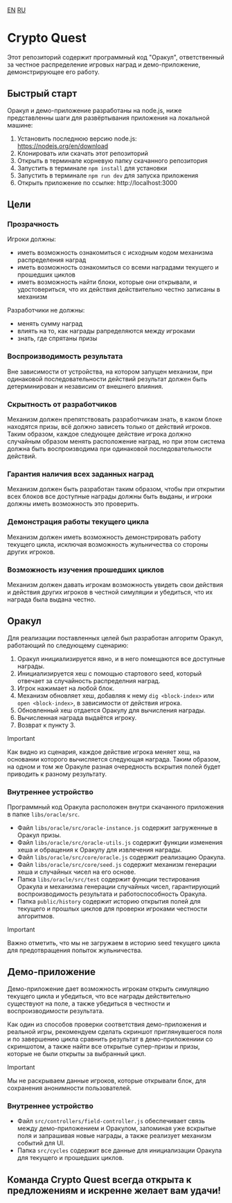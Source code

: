 [EN](README.md) [RU](README_ru.md)

# Crypto Quest

Этот репозиторий содержит программный код "Оракул", ответственный за честное распределение игровых наград и демо-приложение, демонстрирующее его работу.

## Быстрый старт

Оракул и демо-приложение разработаны на node.js, ниже представленны шаги для развёртывания приложения на локальной машине:

1. Установить последнюю версию node.js: https://nodejs.org/en/download
2. Клонировать или скачать этот репозиторий
3. Открыть в терминале корневую папку скачанного репозитория
4. Запустить в терминале `npm install` для установки
5. Запустить в терминале `npm run dev` для запуска приложения
6. Открыть приложение по ссылке: http://localhost:3000

## Цели

### Прозрачность

Игроки должны:
- иметь возможность ознакомиться с исходным кодом механизма распределения наград
- иметь возможность ознакомиться со всеми наградами текущего и прошедших циклов
- иметь возможность найти блоки, которые они открывали, и удостовериться, что их действия действительно честно записаны в механизм

Разработчики не должны:
- менять сумму наград
- влиять на то, как награды рапределяются между игроками
- знать, где спрятаны призы

### Воспроизводимость результата

Вне зависимости от устройства, на котором запущен механизм, при одинаковой последовательности действий результат должен быть детерминирован и независим от внешнего влияния.
    
### Скрытность от разработчиков

Механизм должен препятствовать разработчикам знать, в каком блоке находятся призы, всё должно зависеть только от действий игроков. Таким образом, каждое следующее действие игрока должно случайным образом менять расположение наград, но при этом система должна быть воспроизводима при одинаковой последовательности действий.

### Гарантия наличия всех заданных наград

Механизм должен быть разработан таким образом, чтобы при открытии всех блоков все доступные награды должны быть выданы, и игроки должны иметь возможность это проверить.

### Демонстрация работы текущего цикла

Механизм должен иметь возможность демонстрировать работу текущего цикла, исключая возможность жульничества со стороны других игроков.

### Возможность изучения прошедших циклов

Механизм должен давать игрокам возможность увидеть свои действия и действия других игроков в честной симуляции и убедиться, что их награда была выдана честно.

## Оракул

Для реализации поставленных целей был разработан алгоритм Оракул, работающий по следующему сценарию:

1. Оракул инициализируется явно, и в него помещаются все доступные награды.
2. Инициализируется хеш с помощью стартового seed, который отвечает за случайность распределния наград.
3. Игрок нажимает на любой блок.
4. Механизм обновляет хеш, добавляя к нему `dig <block-index>` или `open <block-index>`, в зависимости от действия игрока.
5. Обновленный хеш отдается Оракулу для вычисления награды.
6. Вычисленная награда выдаётся игроку.
7. Возврат к пункту 3.

> [!IMPORTANT]
> Как видно из сценария, каждое действие игрока меняет хеш, на основании которого вычисляется следующая награда. Таким образом, на одном и том же Оракуле разная очередность вскрытия полей будет приводить к разному результату. 

### Внутреннее устройство

Программный код Оракула расположен внутри скачанного приложения в папке `libs/oracle/src`.

- Файл `libs/oracle/src/oracle-instance.js` содержит загруженные в Оракул призы.
- Файл `libs/oracle/src/oracle-utils.js` содержит функции изменения хеша и обращения к Оракулу для извлечения награды.
- Файл `libs/oracle/src/core/oracle.js` содержит реализацию Оракула.
- Файл `libs/oracle/src/core/seed.js` содержит механизм генерации хеша и случайных чисел на его основе.
- Папка `libs/oracle/src/test` содержит функции тестирования Оракула и механизма генерации случайных чисел, гарантирующий воспроизводимость результата и работоспособность Оракула.
- Папка `public/history` содержит историю открытия полей для текущего и прошлых циклов для проверки игроками честности алгоритмов.

> [!IMPORTANT]
> Важно отметить, что мы не загружаем в историю seed текущего цикла для предотвращения попыток жульничества.

## Демо-приложение

Демо-приложение дает возможность игрокам открыть симуляцию текущего цикла и убедиться, что все награды действительно существуют на поле, а также убедиться в честности и воспроизводимости результата.

Как один из способов проверки соответствия демо-приложения и реальной игры, рекомендуем сделать скриншот приглянувшегося поля и по завершению цикла сравнить результат в демо-приложениии со скриншотом, а также найти все открытые супер-призы и призы, которые не были открыты за выбранный цикл.

> [!IMPORTANT]
> Мы не раскрываем данные игроков, которые открывали блок, для сохранения анонимности пользователей.

### Внутреннее устройство

- Файл `src/controllers/field-controller.js` обеспечивает связь между демо-приложением и Оракулом, запоминая уже вскрытые поля и запрашивая новые награды, а также реализует механизм событий для UI.
- Папка `src/cycles` содержит все данные для инициализации Оракула для текущего и прошедших циклов.

## Команда Crypto Quest всегда открыта к предложениям и искренне желает вам удачи!
